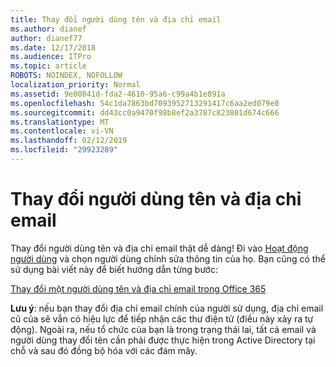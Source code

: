 ```yaml
---
title: Thay đổi người dùng tên và địa chỉ email
ms.author: dianef
author: dianef77
ms.date: 12/17/2018
ms.audience: ITPro
ms.topic: article
ROBOTS: NOINDEX, NOFOLLOW
localization_priority: Normal
ms.assetid: 9e00841d-fda2-4610-95a6-c99a4b1e891a
ms.openlocfilehash: 54c1da7863bd7093952713291417c6aa2ed079e0
ms.sourcegitcommit: dd43cc0a9470f98b8ef2a3787c823801d674c666
ms.translationtype: MT
ms.contentlocale: vi-VN
ms.lasthandoff: 02/12/2019
ms.locfileid: "29923289"
---
```

# <a name="change-a-users-name-and-email-address"></a>Thay đổi người dùng tên và địa chỉ email

Thay đổi người dùng tên và địa chỉ email thật dễ dàng! Đi vào [Hoạt động người dùng](https://admin.microsoft.com/Adminportal/Home?source=applauncher#/users) và chọn người dùng chỉnh sửa thông tin của họ. Bạn cũng có thể sử dụng bài viết này để biết hướng dẫn từng bước: 
  
[Thay đổi một người dùng tên và địa chỉ email trong Office 365](https://support.office.com/article/Change-a-user-name-and-email-address-in-Office-365-fb5ac074-e203-4e1f-9843-b9d1a3e03297?wt.mc_id=change_email_AI.aspx)
  
 **Lưu ý**: nếu bạn thay đổi địa chỉ email chính của người sử dụng, địa chỉ email cũ của sẽ vẫn có hiệu lực để tiếp nhận các thư điện tử (điều này xảy ra tự động). Ngoài ra, nếu tổ chức của bạn là trong trạng thái lai, tất cả email và người dùng thay đổi tên cần phải được thực hiện trong Active Directory tại chỗ và sau đó đồng bộ hóa với các đám mây. 
  

